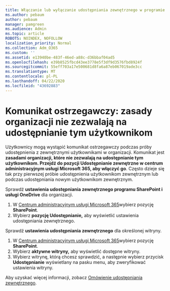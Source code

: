 ```yaml
---
title: Włączanie lub wyłączanie udostępniania zewnętrznego w programie SharePoint
ms.author: pebaum
author: pebaum
manager: pamgreen
ms.audience: Admin
ms.topic: article
ROBOTS: NOINDEX, NOFOLLOW
localization_priority: Normal
ms.collection: Adm_O365
ms.custom: ''
ms.assetid: e13940be-483f-46ed-a88c-d36bbaf04ad5
ms.openlocfilehash: e39b8525fbcd43ee3778e5f3df9d3576fbd8924f
ms.sourcegitcommit: 55eff703a17e500681d8fa6a87eb067019ade3cc
ms.translationtype: MT
ms.contentlocale: pl-PL
ms.lasthandoff: 04/22/2020
ms.locfileid: "43692883"
---
```

# <a name="warning-message-your-organizations-policies-dont-allow-you-to-share-with-these-users"></a>Komunikat ostrzegawczy: zasady organizacji nie zezwalają na udostępnianie tym użytkownikom

Użytkownicy mogą wystąpić komunikat ostrzegawczy podczas próby udostępnienia z zewnętrznymi użytkownikami w organizacji. Komunikat jest **zasadami organizacji, które nie zezwalają na udostępnianie tym użytkownikom. Przejdź do pozycji Udostępnianie zewnętrzne w centrum administracyjnym usługi Microsoft 365, aby włączyć go**. Często dzieje się tak przy pierwszej próbie udostępnienia użytkownikom zewnętrznym lub podczas udostępniania nowym użytkownikom zewnętrznym.

Sprawdź **ustawienia udostępniania zewnętrznego programu SharePoint i usługi OneDrive** dla organizacji.

1. W [Centrum administracyjnym usługi Microsoft 365](https://admin.microsoft.com/AdminPortal/Home#/homepage">https://admin.microsoft.com/)wybierz pozycję **SharePoint**.
3. Wybierz **pozycję Udostępnianie,** aby wyświetlić ustawienia udostępniania zewnętrznego.

Sprawdź **ustawienia udostępniania zewnętrznego** dla określonej witryny.

1. W [Centrum administracyjnym usługi Microsoft 365](https://admin.microsoft.com/AdminPortal/Home#/homepage">https://admin.microsoft.com/)wybierz pozycję **SharePoint**.
2. Wybierz **aktywne witryny,** aby wyświetlić dostępne witryny.
3. Wybierz witrynę, którą chcesz sprawdzić, a następnie wybierz przycisk **Udostępnianie** wyświetlany na pasku menu, aby zweryfikować ustawienia witryny.

Aby uzyskać więcej informacji, zobacz [Omówienie udostępniania zewnętrznego](https://docs.microsoft.com/sharepoint/external-sharing-overview).